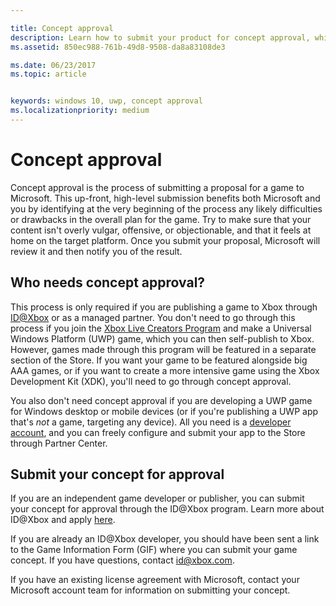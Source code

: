 ```yaml
---

title: Concept approval
description: Learn how to submit your product for concept approval, which you will need if your product runs on Xbox or uses Xbox Live.
ms.assetid: 850ec988-761b-49d8-9508-da8a83108de3

ms.date: 06/23/2017
ms.topic: article


keywords: windows 10, uwp, concept approval
ms.localizationpriority: medium
---
```


# Concept approval

Concept approval is the process of submitting a proposal for a game to Microsoft. This up-front, high-level submission benefits both Microsoft and you by identifying at the very beginning of the process any likely difficulties or drawbacks in the overall plan for the game. Try to make sure that your content isn't overly vulgar, offensive, or objectionable, and that it feels at home on the target platform. Once you submit your proposal, Microsoft will review it and then notify you of the result.

## Who needs concept approval?

This process is only required if you are publishing a game to Xbox through [ID@Xbox](http://www.xbox.com/Developers/id) or as a managed partner. You don't need to go through this process if you join the [Xbox Live Creators Program](https://developer.microsoft.com/games/xbox/xboxlive/creator) and make a Universal Windows Platform (UWP) game, which you can then self-publish to Xbox. However, games made through this program will be featured in a separate section of the Store. If you want your game to be featured alongside big AAA games, or if you want to create a more intensive game using the Xbox Development Kit (XDK), you'll need to go through concept approval.

You also don't need concept approval if you are developing a UWP game for Windows desktop or mobile devices (or if you're publishing a UWP app that's *not* a game, targeting any device). All you need is a [developer account](https://go.microsoft.com/fwlink/?LinkId=817223), and you can freely configure and submit your app to the Store through Partner Center.

## Submit your concept for approval

If you are an independent game developer or publisher, you can submit your concept for approval through the ID@Xbox program. Learn more about ID@Xbox and apply [here](http://www.xbox.com/Developers/id).

If you are already an ID@Xbox developer, you should have been sent a link to the Game Information Form (GIF) where you can submit your game concept. If you have questions, contact [id@xbox.com](mailto:id@xbox.com).

If you have an existing license agreement with Microsoft, contact your Microsoft account team for information on submitting your concept.